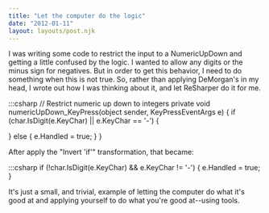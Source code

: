 ```yaml
---
title: "Let the computer do the logic"
date: "2012-01-11"
layout: layouts/post.njk
---
```


I was writing some code to restrict the input to a NumericUpDown and getting a little confused by the logic. I wanted to allow any digits or the minus sign for negatives. But in order to get this behavior, I need to do something when this is not true. So, rather than applying DeMorgan's in my head, I wrote out how I was thinking about it, and let ReSharper do it for me.

:::csharp // Restrict numeric up down to integers private void numericUpDown_KeyPress(object sender, KeyPressEventArgs e) { if (char.IsDigit(e.KeyChar) || e.KeyChar == '-') {

} else { e.Handled = true; } }

After apply the "Invert 'if'" transformation, that became:

:::csharp if (!char.IsDigit(e.KeyChar) && e.KeyChar != '-') { e.Handled = true; }

It's just a small, and trivial, example of letting the computer do what it's good at and applying yourself to do what you're good at--using tools.
